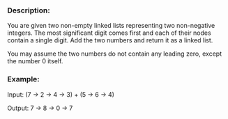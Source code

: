 ### Description:

You are given two non-empty linked lists representing two non-negative integers. The most significant digit comes first and each of their nodes contain a single digit. Add the two numbers and return it as a linked list.

You may assume the two numbers do not contain any leading zero, except the number 0 itself.



### Example:

Input: (7 -> 2 -> 4 -> 3) + (5 -> 6 -> 4)

Output: 7 -> 8 -> 0 -> 7